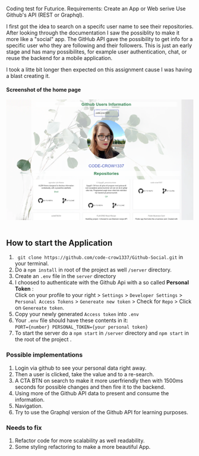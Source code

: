 Coding test for Futurice. 
Requirements: Create an App or Web serive
Use Github's API (REST or Graphql).

I first got the idea to search on a specifc user name to see their repositories. After looking through the documentation I saw the possiblity to make it more like a "social" app. The GitHub API gave the possibility to get info for a specific user who they are following and their followers. This is just an early stage and has many possibilites, for example user authentication, chat, or reuse the backend for a mobile application. 

I took a litte bit longer then expected on this assignment cause I was having a blast creating it. 

#### Screenshot of the home page
![GitHub User Info App](https://github.com/code-crow1337/Github-Social/blob/backEnd/github_user_info.png)
<br><br>
## How to start the Application
1. ``` git clone https://github.com/code-crow1337/Github-Social.git``` in your terminal.
2. Do a ```npm install``` in root of the project as well ```/server``` directory.
3. Create an ```.env``` file in the  ```server``` directory
4. I choosed to authenticate with the Github Api with a so called  **Personal Token**  :
<br> Click on your profile to your right > ```Settings``` > ```Developer Settings``` > ```Personal Access Tokens``` > ```Genereate new token``` > Check for ```Repo``` >  Click on ```Genereate token```.
5. Copy your newly generated ```Access token``` into ```.env```
6. Your ```.env``` file should have these contents in it:  
```PORT={number} PERSONAL_TOKEN={your personal token}``` 
7. To start the server do a  ```npm start``` in ```/server``` directory and  ```npm start``` in the root of the project .


### Possible implementations
1. Login via github to see your personal data right away.
2. Then a user is clicked, take the value and to a re-search.
3. A CTA BTN on search to make it more userfriendly then with 1500ms seconds for possible changes and then fire it to the backend. 
4. Using more of the Github API data to present and consume the information.
5. Navigation. 
6. Try to use the Graphql version of the Github API for learning purposes.  

### Needs to fix
1. Refactor code for more scalability as well readability. 
2. Some styling refactoring to make a more beautiful App.
